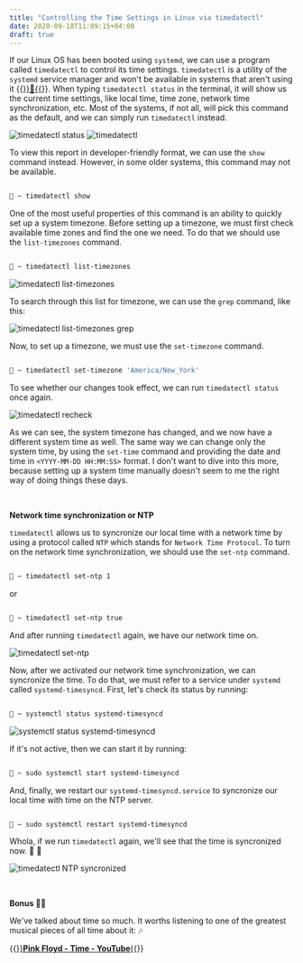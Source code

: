 ```yaml
---
title: "Controlling the Time Settings in Linux via timedatectl"
date: 2020-09-18T11:09:15+04:00
draft: true
---
```


If our Linux OS has been booted using `systemd`, we can use a program called `timedatectl` to control its time settings. `timedatectl` is a utility of the `systemd` service manager and won't be available in systems that aren't using it {{<a href="https://distrowatch.com/search.php?defaultinit=Not+systemd" target="_blank" rel="noopener noreferrer">}}🔗{{</a>}}. When typing `timedatectl status` in the terminal, it will show us the current time settings, like local time, time zone, network time synchronization, etc. Most of the systems, if not all, will pick this command as the default, and we can simply run `timedatectl` instead.

![timedatectl status](http://127.0.0.1/img/timedatectl_status.png) ![timedatectl](http://127.0.0.1/img/timedatectl.png)

To view this report in developer-friendly format, we can use the `show` command instead. However, in some older systems, this command may not be available.

```bash

🚀 ~ timedatectl show

```

One of the most useful properties of this command is an ability to quickly set up a system timezone. Before setting up a timezone, we must first check available time zones and find the one we need. To do that we should use the `list-timezones` command.

```bash

🚀 ~ timedatectl list-timezones

```

![timedatectl list-timezones](http://127.0.0.1/img/timedatectl_list-timezones.png)

To search through this list for timezone, we can use the `grep` command, like this: 

![timedatectl list-timezones grep](http://127.0.0.1/img/timedatectl_list-timezones_grep.png)

Now, to set up a timezone, we must use the `set-timezone` command.

```bash

🚀 ~ timedatectl set-timezone 'America/New_York'

```

To see whether our changes took effect, we can run `timedatectl status` once again.

![timedatectl recheck](http://127.0.0.1/img/timedatectl_recheck.png)

As we can see, the system timezone has changed, and we now have a different system time as well. The same way we can change only the system time, by using the `set-time` command and providing the date and time in `<YYYY-MM-DD HH:MM:SS>` format. I don't want to dive into this more, because setting up a system time manually doesn't seem to me the right way of doing things these days.

&nbsp;

**Network time synchronization or NTP**

`timedatectl` allows us to syncronize our local time with a network time by using a protocol called `NTP` which stands for `Network Time Protocol`. To turn on the network time synchronization, we should use the `set-ntp` command.

```bash

🚀 ~ timedatectl set-ntp 1

```

or

```bash

🚀 ~ timedatectl set-ntp true

```

And after running `timedatectl` again, we have our network time on.

![timedatectl set-ntp](http://127.0.0.1/img/timedatectl_set-ntp.png)

Now, after we activated our network time synchronization, we can syncronize the time. To do that, we must refer to a service under `systemd` called `systemd-timesyncd`. First, let's check its status by running:

```bash

🚀 ~ systemctl status systemd-timesyncd

```

![systemctl status systemd-timesyncd](http://127.0.0.1/img/systemctl_status_systemd-timesyncd.png)

If it's not active, then we can start it by running:

```bash

🚀 ~ sudo systemctl start systemd-timesyncd

```

And, finally, we restart our `systemd-timesyncd.service` to syncronize our local time with time on the NTP server.

```bash

🚀 ~ sudo systemctl restart systemd-timesyncd

```

Whola, if we run `timedatectl` again, we'll see that the time is syncronized now. 👏 🎉

![timedatectl NTP syncronized](http://127.0.0.1/img/timedatectl_NTP_syncronized.png)

&nbsp;

**Bonus 🍭🎈**

We've talked about time so much. It worths listening to one of the greatest musical pieces of all time about it: 🎶

{{<a href="https://youtu.be/pgXozIma-Oc" target="_blank" rel="noopener noreferrer">}}**Pink Floyd - Time - YouTube**{{</a>}}